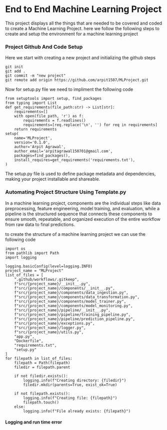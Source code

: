 # End to End Machine Learning Project

This project displays all the things that are needed to be covered and coded to create a Machine Learning Project. here we follow the following steps to create and setup the environment for a machine learning project

### Project Github And Code Setup

Here we start with creating a new project and initializing the github steps
```
git init
git add .
git commit -m "new project"
git remote add origin https://github.com/arpit1507/MLProject.git 
```

Now for setup.py file we need to impliment the following code
```
from setuptools import setup, find_packages
from typing import List
def get_requirements(file_path:str) -> List[str]:
    requirements=[]
    with open(file_path, 'r') as f:
        requirements = f.readlines()
        requirements=[req.replace('\n', '') for req in requirements]
    return requirements
setup(
    name='MLProject',
    version='0.1.0',
    author='Arpit Agrawal',
    author_email='arpitagrawal150701@gmail.com',
    packages=find_packages(),
    install_requires=get_requirements('requirements.txt'),
)
```
The setup.py file is used to define package metadata and dependencies, making your project installable and shareable.

### Automating Project Structure Using Template.py
In a machine learning project, components are the individual steps like data preprocessing, feature engineering, model training, and evaluation, while a pipeline is the structured sequence that connects these components to ensure smooth, repeatable, and organized execution of the entire workflow from raw data to final predictions.

to create the structure of a machine learning project we can use the following code
```
import os
from pathlib import Path
import logging

logging.basicConfig(level=logging.INFO)
project_name = "MLProject"
list_of_files = [
    ".github/workflows/.gitkeep",
    f"src/{project_name}/__init__.py",
    f"src/{project_name}/components/__init__.py",
    f"src/{project_name}/components/data_ingestion.py",
    f"src/{project_name}/components/data_transformation.py",
    f"src/{project_name}/components/model_trainer.py",
    f"src/{project_name}/components/model_monitoring.py",
    f"src/{project_name}/pipeline/__init__.py",
    f"src/{project_name}/pipeline/training_pipeline.py",
    f"src/{project_name}/pipeline/prediction_pipeline.py",
    f"src/{project_name}/exceptions.py",
    f"src/{project_name}/logger.py",
    f"src/{project_name}/utils.py",
    "app.py",
    "Dockerfile",
    "requirements.txt",
    "setup.py"
]
for filepath in list_of_files:
    filepath = Path(filepath)
    filedir = filepath.parent

    if not filedir.exists():
        logging.info(f"Creating directory: {filedir}")
        filedir.mkdir(parents=True, exist_ok=True)

    if not filepath.exists():
        logging.info(f"Creating file: {filepath}")
        filepath.touch()
    else:
        logging.info(f"File already exists: {filepath}")
```

#### Logging and run time error